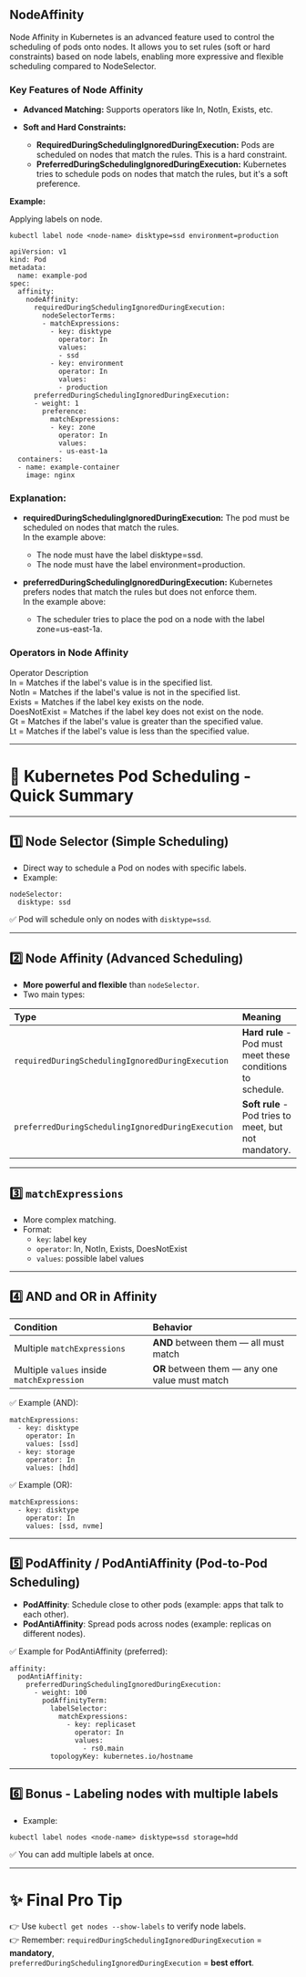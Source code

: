 ## NodeAffinity

Node Affinity in Kubernetes is an advanced feature used to control the scheduling of pods onto nodes. It allows you to set rules (soft or hard constraints) based on node labels, enabling more expressive and flexible scheduling compared to NodeSelector.

### Key Features of Node Affinity

- **Advanced Matching:** Supports operators like In, NotIn, Exists, etc.<br>
- **Soft and Hard Constraints:**<br>

  - **RequiredDuringSchedulingIgnoredDuringExecution:** Pods are scheduled on nodes that match the rules. This is a hard constraint.<br>
  - **PreferredDuringSchedulingIgnoredDuringExecution:** Kubernetes tries to schedule pods on nodes that match the rules, but it's a soft preference.<br>

**Example:**

Applying labels on node.<br>

`kubectl label node <node-name> disktype=ssd environment=production`

```
apiVersion: v1
kind: Pod
metadata:
  name: example-pod
spec:
  affinity:
    nodeAffinity:
      requiredDuringSchedulingIgnoredDuringExecution:
        nodeSelectorTerms:
        - matchExpressions:
          - key: disktype
            operator: In
            values:
            - ssd
          - key: environment
            operator: In
            values:
            - production
      preferredDuringSchedulingIgnoredDuringExecution:
      - weight: 1
        preference:
          matchExpressions:
          - key: zone
            operator: In
            values:
            - us-east-1a
  containers:
  - name: example-container
    image: nginx
```

### Explanation:

- **requiredDuringSchedulingIgnoredDuringExecution:** The pod must be scheduled on nodes that match the rules.<br>
  In the example above:<br>

  - The node must have the label disktype=ssd.<br>
  - The node must have the label environment=production.<br>

- **preferredDuringSchedulingIgnoredDuringExecution:** Kubernetes prefers nodes that match the rules but does not enforce them.<br>
  In the example above:<br>
  - The scheduler tries to place the pod on a node with the label zone=us-east-1a.<br>

### Operators in Node Affinity

Operator Description<br>
In = Matches if the label's value is in the specified list.<br>
NotIn = Matches if the label's value is not in the specified list.<br>
Exists = Matches if the label key exists on the node.<br>
DoesNotExist = Matches if the label key does not exist on the node.<br>
Gt = Matches if the label's value is greater than the specified value.<br>
Lt = Matches if the label's value is less than the specified value.<br>

---

# 🧠 Kubernetes Pod Scheduling - Quick Summary

---

## 1️⃣ Node Selector (Simple Scheduling)

- Direct way to schedule a Pod on nodes with specific labels.
- Example:

```
nodeSelector:
  disktype: ssd
```

✅ Pod will schedule only on nodes with `disktype=ssd`.

---

## 2️⃣ Node Affinity (Advanced Scheduling)

- **More powerful and flexible** than `nodeSelector`.
- Two main types:

| Type                                              | Meaning                                                     |
| :------------------------------------------------ | :---------------------------------------------------------- |
| `requiredDuringSchedulingIgnoredDuringExecution`  | **Hard rule** - Pod must meet these conditions to schedule. |
| `preferredDuringSchedulingIgnoredDuringExecution` | **Soft rule** - Pod tries to meet, but not mandatory.       |

---

## 3️⃣ `matchExpressions`

- More complex matching.
- Format:
  - `key`: label key
  - `operator`: In, NotIn, Exists, DoesNotExist
  - `values`: possible label values

---

## 4️⃣ **AND** and **OR** in Affinity

| Condition                                  | Behavior                                       |
| :----------------------------------------- | :--------------------------------------------- |
| Multiple `matchExpressions`                | **AND** between them — all must match          |
| Multiple `values` inside `matchExpression` | **OR** between them — any one value must match |

✅ Example (AND):

```
matchExpressions:
  - key: disktype
    operator: In
    values: [ssd]
  - key: storage
    operator: In
    values: [hdd]
```

✅ Example (OR):

```
matchExpressions:
  - key: disktype
    operator: In
    values: [ssd, nvme]
```

---

## 5️⃣ PodAffinity / PodAntiAffinity (Pod-to-Pod Scheduling)

- **PodAffinity**: Schedule close to other pods (example: apps that talk to each other).
- **PodAntiAffinity**: Spread pods across nodes (example: replicas on different nodes).

✅ Example for PodAntiAffinity (preferred):

```
affinity:
  podAntiAffinity:
    preferredDuringSchedulingIgnoredDuringExecution:
      - weight: 100
        podAffinityTerm:
          labelSelector:
            matchExpressions:
              - key: replicaset
                operator: In
                values:
                  - rs0.main
          topologyKey: kubernetes.io/hostname
```

---

## 6️⃣ Bonus - Labeling nodes with multiple labels

- Example:

```
kubectl label nodes <node-name> disktype=ssd storage=hdd
```

✅ You can add multiple labels at once.

---

# ✨ Final Pro Tip

👉 Use `kubectl get nodes --show-labels` to verify node labels.  
👉 Remember: `requiredDuringSchedulingIgnoredDuringExecution` = **mandatory**,  
`preferredDuringSchedulingIgnoredDuringExecution` = **best effort**.
